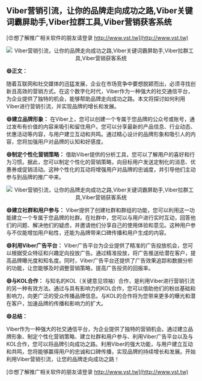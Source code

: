## **Viber营销引流，让你的品牌走向成功之路,Viber关键词霸屏助手,Viber拉群工具,Viber营销获客系统**

[😍想了解推广相关软件的朋友请登录 http://www.vst.tw](http://www.vst.tw)

 <center><img src="https://vst.tw/MP4/tuiguang/png/5.png" alt="Viber营销引流，让你的品牌走向成功之路,Viber关键词霸屏助手,Viber拉群工具,Viber营销获客系统"></center>

**😄正文：**

随着互联网和社交媒体的迅猛发展，企业在市场竞争中要想脱颖而出，必须寻找创新且高效的营销方式。在这个数字化时代，Viber作为一种强大的社交通信平台，为企业提供了独特的机会，能够帮助品牌走向成功之路。本文将探讨如何利用Viber进行营销引流，并实现品牌的增长和发展。

**😄建立品牌形象：**
在Viber上，您可以创建一个专属于您品牌的公众号或账号，通过发布有价值的内容来吸引和留住用户。您可以分享最新的产品信息、行业动态、优惠活动等内容，与用户建立互动和共鸣。通过精心设计的品牌形象和吸引人的内容，您将加强用户对品牌的认知和好感度。

**😄制定个性化营销策略：**
借助Viber提供的分析工具，您可以了解用户的喜好和行为习惯。据此，您可以制定个性化的营销策略，向目标用户发送定制化的消息、优惠券或促销活动。这种个性化的互动将增强用户对品牌的忠诚度，并引导他们主动参与到品牌的推广中来。

 <center><img src="https://vst.tw/MP4/tuiguang/png/8.png" alt="Viber营销引流，让你的品牌走向成功之路,Viber关键词霸屏助手,Viber拉群工具,Viber营销获客系统"></center>

**😄建立社群和用户参与：**
Viber提供了创建社群和群组的功能，您可以利用这一功能建立一个专属于您品牌的社群。在社群中，您可以与用户进行实时互动，回答他们的问题、解决他们的疑虑，并邀请他们分享自己的使用体验和意见。这种用户参与不仅能增加用户粘性，还能为品牌带来口碑传播和用户生成的内容。

**😄利用Viber广告平台：**
Viber广告平台为企业提供了精准的广告投放机会，您可以根据受众特征和兴趣定向投放广告。通过精准投放，将广告推送给潜在客户，提高品牌曝光度和知名度。同时，Viber广告平台还提供了广告效果追踪和数据分析的功能，让您能够及时调整营销策略，提高广告投资的回报率。

**😄与KOL合作：**
与知名的KOL（关键意见领袖）合作，是利用Viber进行营销引流的另一种有效方法。通过与具有影响力的KOL合作，您可以借助他们的粉丝基础和影响力，向更广泛的受众传播品牌信息。与KOL的合作将为您带来更多的曝光和潜在客户，加速品牌的传播和影响力的扩大。

**😄总结：**

Viber作为一种强大的社交通信平台，为企业提供了独特的营销机会。通过建立品牌形象、制定个性化营销策略、建立社群和用户参与、利用Viber广告平台以及与KOL合作，您可以将品牌引向成功之路。利用Viber的强大功能，与用户建立互动和共鸣，您将能够赢得用户的忠诚和口碑传播，实现品牌的持续增长和发展。开始利用Viber营销引流，让您的品牌走向成功之路！

[😍想了解推广相关软件的朋友请登录 http://www.vst.tw](http://www.vst.tw)



